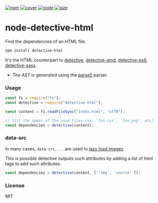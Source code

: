 [![npm][npm]][npm-url]
[![cover][cover]][cover-url]
[![node][node]][node-url]
[![size][size]][size-url]

# node-detective-html

Find the dependencies of an HTML file.

```sh
npm install detective-html
```

It's the HTML counterpart to [detective](https://github.com/substack/node-detective), [detective-amd](https://github.com/dependents/node-detective-amd), [detective-es6](https://github.com/dependents/node-detective-es6), [detective-sass](https://github.com/dependents/node-detective-sass).

- The AST is generated using the [parse5](https://github.com/inikulin/parse5) parser.

### Usage

```js
const fs = require("fs");
const detective = require("detective-html");

const content = fs.readFileSync("index.html", "utf8");

// list the names of the used files (ex: 'foo.css', 'foo.png', etc)
const dependencies = detective(content);
```
### data-src

In many cases, ```data-src,...``` are used to [lazy load images](https://stackoverflow.com/questions/12396068/speed-up-page-load-by-deferring-images)

This is possible detective outputs such attributes by adding a list of html tags to add such attributes.

```js
const dependencies = detective(content, [ 'img', 'source' ]);
```

### License

MIT

[npm]: https://img.shields.io/npm/v/detective-html.svg
[npm-url]: https://npmjs.com/package/detective-html
[node]: https://img.shields.io/node/v/detective-html.svg
[node-url]: https://nodejs.org
[deps]: https://david-dm.org/zjffun/detective-html.svg
[deps-url]: https://david-dm.org/zjffun/detective-html
[cover]: https://codecov.io/gh/zjffun/detective-html/branch/master/graph/badge.svg
[cover-url]: https://codecov.io/gh/zjffun/detective-html
[size]: https://packagephobia.now.sh/badge?p=detective-html
[size-url]: https://packagephobia.now.sh/result?p=detective-html
